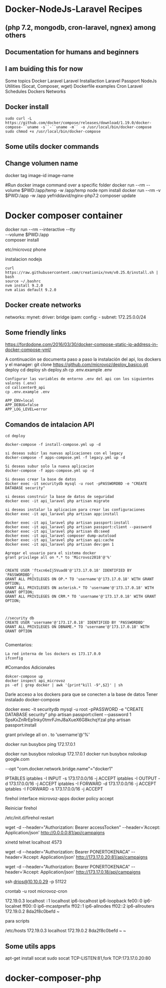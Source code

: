 # Docker-NodeJs-Laravel Recipes 
## (php 7.2, mongodb, cron-laravel, ngnex) among others

## Documentation for humans and beginners

## I am buiding this for now
Some topics
Docker 
Laravel
Laravel Installaction
Laravel Passport
NodeJs
Utilities (Socat, Composer, wget)
Dockerfile examples
Cron
Laravel Schedules
Dockers Networks




## Docker install
```
sudo curl -L https://github.com/docker/compose/releases/download/1.19.0/docker-compose-``uname -s``-``uname -m`` -o /usr/local/bin/docker-compose
sudo chmod +x /usr/local/bin/docker-compose
```

## Some utils docker commands

## Change volumen name
docker tag image-id image-name

#Run docker image command over a specific folder
docker run --rm --volume $PWD:/app/temp  -w /app/temp node npm install
docker run --rm -v $PWD:/app -w /app yefriddavid/nginx-php7.2 composer update



# Docker composer container
docker run --rm --interactive --tty \
    --volume $PWD:/app \
    composer install


etc/microvoz
phone




instalacion nodejs
```
curl https://raw.githubusercontent.com/creationix/nvm/v0.25.0/install.sh | bash
source ~/.bashrc
nvm install 9.2.0
nvm alias default 9.2.0
```







## Docker create networks

networks:
  mynet:
    driver: bridge
    ipam:
      config:
      - subnet: 172.25.0.0/24



## Some friendly links
https://fordodone.com/2016/03/30/docker-compose-static-ip-address-in-docker-compose-yml/





A continuación se documenta paso a paso la instalación del api, los dockers y el manager:
git clone https://github.com/microvoz/deploy_basico.git deploy
cd deploy
sh deploy.sh
cp .env.example .env


```
Configurar las variables de entorno .env del api con los siguientes valores (.env)
cd callcenter0_api
cp .env.example .env

APP_ENV=local
APP_DEBUG=false
APP_LOG_LEVEL=error
```


## Comandos de intalacion API
```
cd deploy

docker-compose -f install-compose.yml up -d

si deseas subir las nuevas aplicaciones con el legacy
docker-compose -f apps-compose.yml -f legacy.yml up -d

Si deseas subur solo la nueva aplicacion
docker-compose -f apps-compose.yml up -d

Si deseas crear la base de datos
docker exec -it securitydb mysql -u root -pPASSWORDBD -e "CREATE DATABASE security"

si deseas construir la base de datos de seguridad
docker exec -it api_laravel php artisan migrate

si deseas instalar la aplicacion para crear las configuraciones
docker exec -it api_laravel php artisan app:install

docker exec -it api_laravel php artisan passport:install
docker exec -it api_laravel php artisan passport:client --password
docker exec -it api_laravel php artisan db:seed
docker exec -it api_laravel composer dump-autoload
docker exec -it api_laravel php artisan api:cache
docker exec -it api_laravel php artisan dev:gen 1

Agregar el usuario para el sistema docker
grant privilege all on *.* to 'Microvoz2018'@'%'


CREATE USER 'ftxcn6eIj5Vuad8'@'173.17.0.18' IDENTIFIED BY 'PASSWORDBD';
GRANT ALL PRIVILEGES ON OP.* TO 'username'@'173.17.0.18' WITH GRANT OPTION;
GRANT ALL PRIVILEGES ON asterisk.* TO 'username'@'173.17.0.18' WITH GRANT OPTION;
GRANT ALL PRIVILEGES ON CRM.* TO 'username'@'173.17.0.18' WITH GRANT OPTION;



//security db
CREATE USER 'username'@'173.17.0.18' IDENTIFIED BY 'PASSWORDBD'
GRANT ALL PRIVILEGES ON DBNAME.* TO 'username'@'173.17.0.18' WITH GRANT OPTION


```

Comentarios:
```
La red interna de los dockers es 173.17.0.0
ifconfig
```

#Comandos Adicionales
```
dokcer-compose up
docker inspect api_microvoz
ps -ef | grep docker | awk '{print"kill -9",$2}' | sh
```






Darle acceso a los dockers para que se conecten a la base de datos
Tener instalado docker-compose

docker exec -it securitydb mysql -u root -pPASSWORD -e "CREATE DATABASE security"
php artisan passport:client --password
1
SpsKxZnRrEp1nky0tmrFJmJ8aXueX6G8kchqYzal
php artisan passport:install

grant privilege all on *.* to 'username'@'%'










docker run busybox ping 172.17.0.1

docker run busybox nslookup 172.17.0.1
docker run busybox nslookup google.com



--opt "com.docker.network.bridge.name"="docker1"






IPTABLES
iptables -I INPUT -s 173.17.0.0/16 -j ACCEPT
iptables -I OUTPUT -d 173.17.0.0/16 -j ACCEPT
iptables -I FORWARD -d 173.17.0.0/16 -j ACCEPT
iptables -I FORWARD -s 173.17.0.0/16 -j ACCEPT




firehol
interface microvoz-apps docker
        policy accept


Reiniciar  firehol

/etc/init.d/firehol restart





wget -d --header="Authorization: Bearer accessTocken" --header='Accept: Application/json' http://0.0.0.0:81/api/campaigns



xinetd
telnet localhost 4573

wget -d --header="Authorization: Bearer PONERTOKENACA" --header='Accept: Application/json' http://173.17.0.20:81/api/campaigns

wget -d --header="Authorization: Bearer PONERTOKENACA" --header='Accept: Application/json' http://173.17.0.18/api/campaigns





ssh drios@10.10.0.29 -p 51122



crontab -u root microvoz-cron



172.19.0.3      localhost
::1     localhost ip6-localhost ip6-loopback
fe00::0 ip6-localnet
ff00::0 ip6-mcastprefix
ff02::1 ip6-allnodes
ff02::2 ip6-allrouters
172.19.0.2      8da2f8c0befd
~



para scripts

/etc/hosts
172.19.0.3      localhost
172.19.0.2      8da2f8c0befd
~
~


## Some utils apps

apt-get install socat
sudo socat TCP-LISTEN:81,fork TCP:173.17.0.20:80


# docker-composer-php


